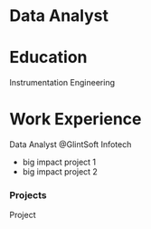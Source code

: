 # Data Analyst

# Education
Instrumentation Engineering

# Work Experience

Data Analyst @GlintSoft Infotech
- big impact project 1
- big impact project 2

### Projects
Project 


